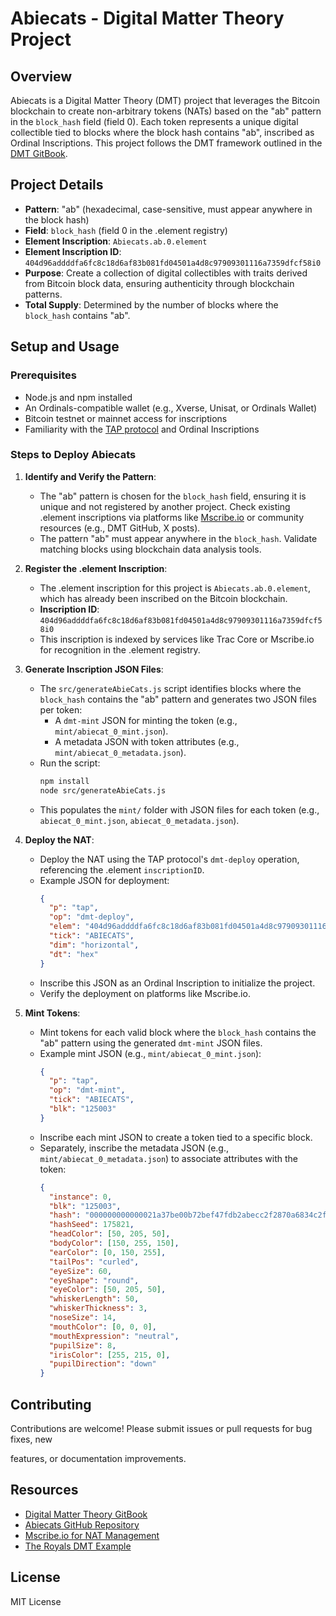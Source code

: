 # Abiecats - Digital Matter Theory Project

## Overview
Abiecats is a Digital Matter Theory (DMT) project that leverages the Bitcoin blockchain to create non-arbitrary tokens (NATs) based on the "ab" pattern in the `block_hash` field (field 0). Each token represents a unique digital collectible tied to blocks where the block hash contains "ab", inscribed as Ordinal Inscriptions. This project follows the DMT framework outlined in the [DMT GitBook](https://digital-matter-theory.gitbook.io/digital-matter-theory).

## Project Details
- **Pattern**: "ab" (hexadecimal, case-sensitive, must appear anywhere in the block hash)
- **Field**: `block_hash` (field 0 in the .element registry)
- **Element Inscription**: `Abiecats.ab.0.element`
- **Element Inscription ID**: `404d96addddfa6fc8c18d6af83b081fd04501a4d8c97909301116a7359dfcf58i0`
- **Purpose**: Create a collection of digital collectibles with traits derived from Bitcoin block data, ensuring authenticity through blockchain patterns.
- **Total Supply**: Determined by the number of blocks where the `block_hash` contains "ab".

## Setup and Usage
### Prerequisites
- Node.js and npm installed
- An Ordinals-compatible wallet (e.g., Xverse, Unisat, or Ordinals Wallet)
- Bitcoin testnet or mainnet access for inscriptions
- Familiarity with the [TAP protocol](https://digital-matter-theory.gitbook.io/digital-matter-theory) and Ordinal Inscriptions

### Steps to Deploy Abiecats
1. **Identify and Verify the Pattern**:
   - The "ab" pattern is chosen for the `block_hash` field, ensuring it is unique and not registered by another project. Check existing .element inscriptions via platforms like [Mscribe.io](https://mscribe.io/) or community resources (e.g., DMT GitHub, X posts).
   - The pattern "ab" must appear anywhere in the `block_hash`. Validate matching blocks using blockchain data analysis tools.

2. **Register the .element Inscription**:
   - The .element inscription for this project is `Abiecats.ab.0.element`, which has already been inscribed on the Bitcoin blockchain.
   - **Inscription ID**: `404d96addddfa6fc8c18d6af83b081fd04501a4d8c97909301116a7359dfcf58i0`
   - This inscription is indexed by services like Trac Core or Mscribe.io for recognition in the .element registry.

3. **Generate Inscription JSON Files**:
   - The `src/generateAbieCats.js` script identifies blocks where the `block_hash` contains the "ab" pattern and generates two JSON files per token:
     - A `dmt-mint` JSON for minting the token (e.g., `mint/abiecat_0_mint.json`).
     - A metadata JSON with token attributes (e.g., `mint/abiecat_0_metadata.json`).
   - Run the script:
     ```bash
     npm install
     node src/generateAbieCats.js
     ```
   - This populates the `mint/` folder with JSON files for each token (e.g., `abiecat_0_mint.json`, `abiecat_0_metadata.json`).

4. **Deploy the NAT**:
   - Deploy the NAT using the TAP protocol's `dmt-deploy` operation, referencing the .element `inscriptionID`.
   - Example JSON for deployment:
     ```json
     {
       "p": "tap",
       "op": "dmt-deploy",
       "elem": "404d96addddfa6fc8c18d6af83b081fd04501a4d8c97909301116a7359dfcf58i0",
       "tick": "ABIECATS",
       "dim": "horizontal",
       "dt": "hex"
     }
     ```
   - Inscribe this JSON as an Ordinal Inscription to initialize the project.
   - Verify the deployment on platforms like Mscribe.io.

5. **Mint Tokens**:
   - Mint tokens for each valid block where the `block_hash` contains the "ab" pattern using the generated `dmt-mint` JSON files.
   - Example mint JSON (e.g., `mint/abiecat_0_mint.json`):
     ```json
     {
       "p": "tap",
       "op": "dmt-mint",
       "tick": "ABIECATS",
       "blk": "125003"
     }
     ```
   - Inscribe each mint JSON to create a token tied to a specific block.
   - Separately, inscribe the metadata JSON (e.g., `mint/abiecat_0_metadata.json`) to associate attributes with the token:
     ```json
     {
       "instance": 0,
       "blk": "125003",
       "hash": "000000000000021a37be00b72bef47fdb2abecc2f2870a6834c2f461012d56af",
       "hashSeed": 175821,
       "headColor": [50, 205, 50],
       "bodyColor": [150, 255, 150],
       "earColor": [0, 150, 255],
       "tailPos": "curled",
       "eyeSize": 60,
       "eyeShape": "round",
       "eyeColor": [50, 205, 50],
       "whiskerLength": 50,
       "whiskerThickness": 3,
       "noseSize": 14,
       "mouthColor": [0, 0, 0],
       "mouthExpression": "neutral",
       "pupilSize": 8,
       "irisColor": [255, 215, 0],
       "pupilDirection": "down"
     }
     ```

## Contributing
Contributions are welcome! Please submit issues or pull requests for bug fixes, new

 features, or documentation improvements.

## Resources
- [Digital Matter Theory GitBook](https://digital-matter-theory.gitbook.io/digital-matter-theory)
- [Abiecats GitHub Repository](https://github.com/HattoriHanzo12/Abiecats)
- [Mscribe.io for NAT Management](https://mscribe.io/)
- [The Royals DMT Example](https://the-royals.gitbook.io/theroyals)

## License
MIT License